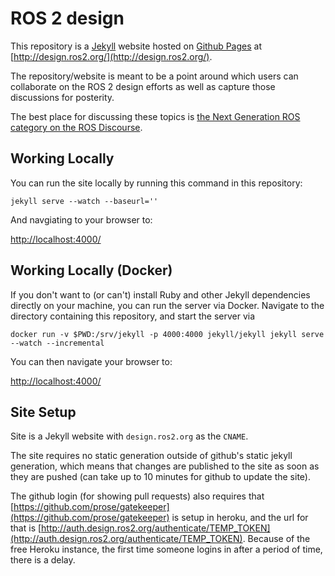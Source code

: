 # ROS 2 design

This repository is a [Jekyll](http://jekyllrb.com/) website hosted on [Github Pages](http://pages.github.com/) at [http://design.ros2.org/](http://design.ros2.org/).

The repository/website is meant to be a point around which users can collaborate on the ROS 2 design efforts as well as capture those discussions for posterity.

The best place for discussing these topics is [the Next Generation ROS category on the ROS Discourse](https://discourse.ros.org/c/ng-ros).

## Working Locally

You can run the site locally by running this command in this repository:

```
jekyll serve --watch --baseurl=''
```

And navgiating to your browser to:

[http://localhost:4000/](http://localhost:4000/)

## Working Locally (Docker)

If you don't want to (or can't) install Ruby and other Jekyll dependencies directly on your machine, you can run the server via Docker. Navigate to the directory containing this repository, and start the server via

```
docker run -v $PWD:/srv/jekyll -p 4000:4000 jekyll/jekyll jekyll serve --watch --incremental
```

You can then navigate your browser to:

[http://localhost:4000/](http://localhost:4000/)

## Site Setup

Site is a Jekyll website with `design.ros2.org` as the `CNAME`.

The site requires no static generation outside of github's static jekyll generation, which means that changes are published to the site as soon as they are pushed (can take up to 10 minutes for github to update the site).

The github login (for showing pull requests) also requires that [https://github.com/prose/gatekeeper](https://github.com/prose/gatekeeper) is setup in heroku, and the url for that is [http://auth.design.ros2.org/authenticate/TEMP_TOKEN](http://auth.design.ros2.org/authenticate/TEMP_TOKEN). Because of the free Heroku instance, the first time someone logins in after a period of time, there is a delay.

